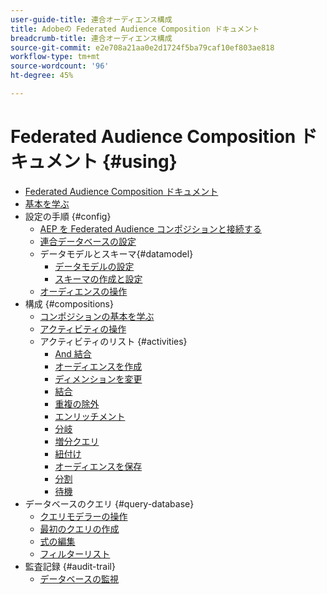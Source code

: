 ```yaml
---
user-guide-title: 連合オーディエンス構成
title: Adobeの Federated Audience Composition ドキュメント
breadcrumb-title: 連合オーディエンス構成
source-git-commit: e2e708a21aa0e2d1724f5ba79caf10ef803ae818
workflow-type: tm+mt
source-wordcount: '96'
ht-degree: 45%

---
```



# Federated Audience Composition ドキュメント {#using}

+ [Federated Audience Composition ドキュメント](home.md)
+ [基本を学ぶ](chapter1/newfile.md)
+ 設定の手順 {#config}
   + [AEP を Federated Audience コンポジションと接続する](connections/destinations.md)
   + [連合データベースの設定](connections/federated-db.md)
   + データモデルとスキーマ{#datamodel}
      + [データモデルの設定](data-management/gs-models.md)
      + [スキーマの作成と設定](customer/schemas.md)
   + [オーディエンスの操作](customer/audiences.md)
+ 構成 {#compositions}
   + [コンポジションの基本を学ぶ](compositions/gs-compositions.md)
   + [アクティビティの操作](compositions/activities/about-activities.md)
   + アクティビティのリスト {#activities}
      + [And 結合](compositions/activities/and-join.md)
      + [オーディエンスを作成](compositions/activities/build-audience.md)
      + [ディメンションを変更](compositions/activities/change-dimension.md)
      + [結合](compositions/activities/combine.md)
      + [重複の除外](compositions/activities/deduplication.md)
      + [エンリッチメント](compositions/activities/enrichment.md)
      + [分岐](compositions/activities/fork.md)
      + [増分クエリ](compositions/activities/incremental-query.md)
      + [紐付け](compositions/activities/reconciliation.md)
      + [オーディエンスを保存](compositions/activities/save-audience.md)
      + [分割](compositions/activities/split.md)
      + [待機](compositions/activities/wait.md)
+ データベースのクエリ {#query-database}
   + [クエリモデラーの操作](query/query-modeler-overview.md)
   + [最初のクエリの作成](query/build-query.md)
   + [式の編集](query/expression-editor.md)
   + [フィルターリスト](query/filter.md)
+ 監査記録 {#audit-trail}
   + [データベースの監視](admin/audit-trail.md)
